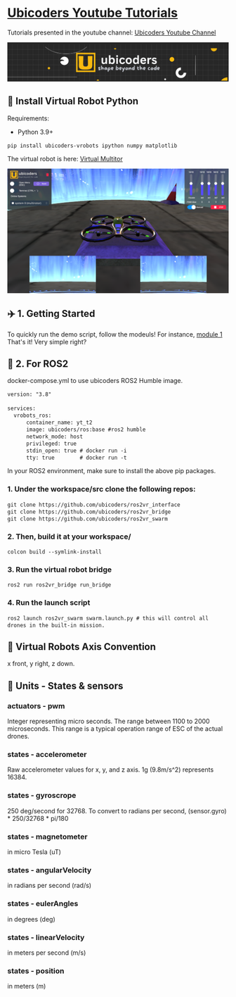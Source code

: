 #  [Ubicoders Youtube Tutorials](https://github.com/ubicoders/yt_tutorials/)

Tutorials presented in the youtube channel:
[Ubicoders Youtube Channel](https://www.youtube.com/channel/UC2RxqAYQt-LBs3paWv78rLA)

![](https://raw.githubusercontent.com/ubicoders/yt_tutorials/main/images/banner.png)

## 🚀 Install Virtual Robot Python

Requirements:
- Python 3.9+

```
pip install ubicoders-vrobots ipython numpy matplotlib
```

The virtual robot is here: [Virtual Multitor](https://www.ubicoders.com/virtualrobots/) 

![Virtual Robots](https://raw.githubusercontent.com/ubicoders/yt_tutorials/main/images/vrobot_mr.png "vr")

## ✈️ 1. Getting Started

To quickly run the demo script, follow the modeuls! For instance, [module 1](https://github.com/ubicoders/yt_tutorials/blob/main/module1/height_control.ipynb) That's it! Very simple right?



## 🐧 2. For ROS2

docker-compose.yml to use ubicoders ROS2 Humble image.
```
version: "3.8"

services: 
  vrobots_ros:
      container_name: yt_t2
      image: ubicoders/ros:base #ros2 humble
      network_mode: host
      privileged: true
      stdin_open: true # docker run -i
      tty: true        # docker run -t
```

In your ROS2 environment, make sure to install the above pip packages.

### 1. Under the workspace/src clone the following repos:
```
git clone https://github.com/ubicoders/ros2vr_interface
git clone https://github.com/ubicoders/ros2vr_bridge
git clone https://github.com/ubicoders/ros2vr_swarm
```
### 2. Then, build it at your workspace/
```
colcon build --symlink-install
```
### 3. Run the virtual robot bridge
```
ros2 run ros2vr_bridge run_bridge
```
### 4. Run the launch script
```
ros2 launch ros2vr_swarm swarm.launch.py # this will control all drones in the built-in mission.
```



## 🚥 Virtual Robots Axis Convention
x front, y right, z down.

## 🍨 Units - States & sensors

### actuators - pwm 
Integer representing micro seconds. The range between 1100 to 2000 microseconds. This range is a typical operation range of ESC of the actual drones.

### states - accelerometer
Raw accelerometer values for x, y, and z axis. 1g (9.8m/s^2) represents 16384.

### states - gyroscrope
250 deg/second for 32768. To convert to radians per second, (sensor.gyro) * 250/32768 * pi/180

### states - magnetometer
in micro Tesla (uT)

### states - angularVelocity
in radians per second (rad/s)

### states - eulerAngles
in degrees (deg)

### states - linearVelocity
in meters per second (m/s)

### states - position
in meters (m)
